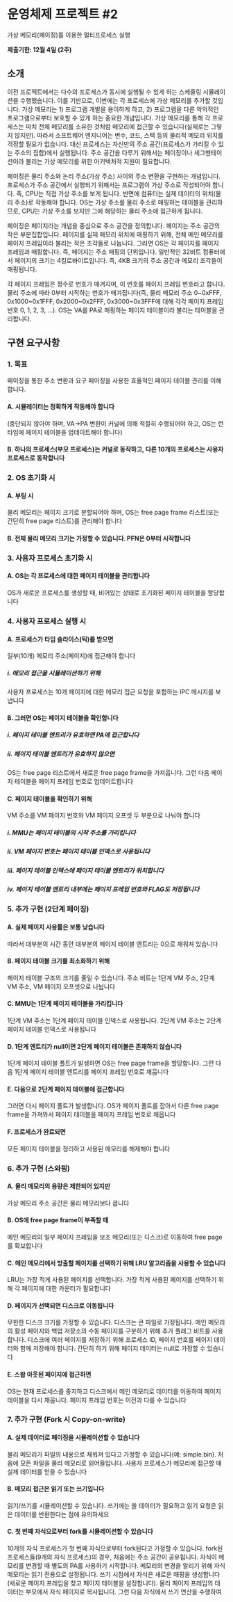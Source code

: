 # 운영체제 프로젝트 #2
가상 메모리(페이징)를 이용한 멀티프로세스 실행

**제출기한: 12월 4일 (2주)**

## 소개

이전 프로젝트에서는 다수의 프로세스가 동시에 실행될 수 있게 하는 스케줄링 시뮬레이션을 수행했습니다. 이를 기반으로, 이번에는 각 프로세스에 가상 메모리를 추가할 것입니다. 가상 메모리는 1) 프로그램 개발을 용이하게 하고, 2) 프로그램을 다른 악의적인 프로그램으로부터 보호할 수 있게 하는 중요한 개념입니다. 가상 메모리를 통해 각 프로세스는 마치 전체 메모리를 소유한 것처럼 메모리에 접근할 수 있습니다(실제로는 그렇지 않지만). 따라서 소프트웨어 엔지니어는 변수, 코드, 스택 등의 물리적 메모리 위치를 걱정할 필요가 없습니다. 대신 프로세스는 자신만의 주소 공간(프로세스가 가리킬 수 있는 주소의 집합)에서 실행됩니다. 주소 공간을 다루기 위해서는 페이징이나 세그멘테이션이라 불리는 가상 메모리를 위한 아키텍처적 지원이 필요합니다.

페이징은 물리 주소와 논리 주소(가상 주소) 사이의 주소 변환을 구현하는 개념입니다. 프로세스가 주소 공간에서 실행되기 위해서는 프로그램이 가상 주소로 작성되어야 합니다. 즉, CPU는 직접 가상 주소를 보게 됩니다. 반면에 컴퓨터는 실제 데이터의 위치(물리 주소)로 작동해야 합니다. OS는 가상 주소를 물리 주소로 매핑하는 테이블을 관리하므로, CPU는 가상 주소를 보지만 그에 해당하는 물리 주소에 접근하게 됩니다.

페이징은 페이지라는 개념을 중심으로 주소 공간을 정의합니다. 페이지는 주소 공간의 작은 부분집합입니다. 페이지를 실제 메모리 위치에 매핑하기 위해, 전체 메인 메모리를 페이지 프레임이라 불리는 작은 조각들로 나눕니다. 그러면 OS는 각 페이지를 페이지 프레임과 매핑합니다. 즉, 페이지는 주소 매핑의 단위입니다. 일반적인 32비트 컴퓨터에서 페이지의 크기는 4킬로바이트입니다. 즉, 4KB 크기의 주소 공간과 메모리 조각들이 매핑됩니다.

각 페이지 프레임은 정수로 번호가 매겨지며, 이 번호를 페이지 프레임 번호라고 합니다. 물리 주소에 따라 0부터 시작하는 번호가 매겨집니다(즉, 물리 메모리 주소 0~0xFFF, 0x1000~0x1FFF, 0x2000~0x2FFF, 0x3000~0x3FFF에 대해 각각 페이지 프레임 번호 0, 1, 2, 3, ...). OS는 VA를 PA로 매핑하는 페이지 테이블이라 불리는 테이블을 관리합니다.

## 구현 요구사항

### 1. 목표
페이징을 통한 주소 변환과 요구 페이징을 사용한 효율적인 페이지 테이블 관리를 이해합니다.
#### A. 시뮬레이터는 정확하게 작동해야 합니다
(중단되지 않아야 하며, VA->PA 변환이 커널에 의해 적절히 수행되어야 하고, OS는 런타임에 페이지 테이블을 업데이트해야 합니다)
#### B. 하나의 프로세스(부모 프로세스)는 커널로 동작하고, 다른 10개의 프로세스는 사용자 프로세스로 동작합니다

### 2. OS 초기화 시
#### A. 부팅 시
물리 메모리는 페이지 크기로 분할되어야 하며, OS는 free page frame 리스트(또는 간단히 free page 리스트)를 관리해야 합니다
#### B. 전체 물리 메모리 크기는 가정할 수 있습니다. PFN은 0부터 시작합니다

### 3. 사용자 프로세스 초기화 시
#### A. OS는 각 프로세스에 대한 페이지 테이블을 관리합니다
OS가 새로운 프로세스를 생성할 때, 비어있는 상태로 초기화된 페이지 테이블을 할당합니다

### 4. 사용자 프로세스 실행 시
#### A. 프로세스가 타임 슬라이스(틱)를 받으면
일부(10개) 메모리 주소(페이지)에 접근해야 합니다
##### i. 메모리 접근을 시뮬레이션하기 위해
사용자 프로세스는 10개 페이지에 대한 메모리 접근 요청을 포함하는 IPC 메시지를 보냅니다
#### B. 그러면 OS는 페이지 테이블을 확인합니다
##### i. 페이지 테이블 엔트리가 유효하면 PA에 접근합니다
##### ii. 페이지 테이블 엔트리가 유효하지 않으면
OS는 free page 리스트에서 새로운 free page frame을 가져옵니다. 그런 다음 페이지 테이블을 페이지 프레임 번호로 업데이트합니다
#### C. 페이지 테이블을 확인하기 위해
VM 주소를 VM 페이지 번호와 VM 페이지 오프셋 두 부분으로 나눠야 합니다
##### i. MMU는 페이지 테이블의 시작 주소를 가리킵니다
##### ii. VM 페이지 번호는 페이지 테이블 인덱스로 사용됩니다
##### iii. 페이지 테이블 인덱스에 페이지 테이블 엔트리가 위치합니다
##### iv. 페이지 테이블 엔트리 내부에는 페이지 프레임 번호와 FLAG도 저장됩니다

### 5. 추가 구현 (2단계 페이징)
#### A. 실제 페이지 사용률은 보통 낮습니다
따라서 대부분의 시간 동안 대부분의 페이지 테이블 엔트리는 0으로 채워져 있습니다
#### B. 페이지 테이블 크기를 최소화하기 위해
페이지 테이블 구조의 크기를 줄일 수 있습니다. 주소 비트는 1단계 VM 주소, 2단계 VM 주소, VM 페이지 오프셋으로 나뉩니다
#### C. MMU는 1단계 페이지 테이블을 가리킵니다
1단계 VM 주소는 1단계 페이지 테이블 인덱스로 사용됩니다. 2단계 VM 주소는 2단계 페이지 테이블 인덱스로 사용됩니다
#### D. 1단계 엔트리가 null이면 2단계 페이지 테이블은 존재하지 않습니다
1단계 페이지 테이블 폴트가 발생하면 OS는 free page frame을 할당합니다. 그런 다음 1단계 페이지 테이블 엔트리를 페이지 프레임 번호로 채웁니다
#### E. 다음으로 2단계 페이지 테이블에 접근합니다
그러면 다시 페이지 폴트가 발생합니다. OS가 페이지 폴트를 잡아서 다른 free page frame을 가져와서 페이지 테이블을 페이지 프레임 번호로 채웁니다
#### F. 프로세스가 완료되면
모든 페이지 테이블을 정리하고 사용된 메모리를 해제해야 합니다

### 6. 추가 구현 (스와핑)
#### A. 물리 메모리의 용량은 제한되어 있지만
가상 메모리 주소 공간은 물리 메모리보다 큽니다
#### B. OS에 free page frame이 부족할 때
메인 메모리의 일부 페이지 프레임을 보조 메모리(또는 디스크)로 이동하여 free page를 확보합니다
#### C. 메인 메모리에서 방출할 페이지를 선택하기 위해 LRU 알고리즘을 사용할 수 있습니다
LRU는 가장 적게 사용된 페이지를 선택합니다. 가장 적게 사용된 페이지를 선택하기 위해 각 페이지에 대한 카운터가 필요합니다
#### D. 페이지가 선택되면 디스크로 이동됩니다
무한한 디스크 크기를 가정할 수 있습니다. 디스크는 큰 파일로 가정됩니다. 메인 메모리의 활성 페이지와 백업 저장소의 수동 페이지를 구분하기 위해 추가 플래그 비트를 사용합니다. 디스크에 여러 페이지를 저장하기 위해 프로세스 ID, 페이지 번호를 페이지 데이터와 함께 저장해야 합니다. 간단히 하기 위해 페이지 데이터는 null로 가정할 수 있습니다
#### E. 스왑 아웃된 페이지에 접근하면
OS는 현재 프로세스를 중지하고 디스크에서 메인 메모리로 데이터를 이동하여 페이지 테이블을 다시 채웁니다. 페이지 프레임 번호는 이전과 다를 수 있습니다

### 7. 추가 구현 (Fork 시 Copy-on-write)
#### A. 실제 데이터로 페이징을 시뮬레이션할 수 있습니다
물리 메모리가 파일의 내용으로 채워져 있다고 가정할 수 있습니다(예: simple.bin). 처음에 모든 파일을 물리 메모리로 읽어들입니다. 사용자 프로세스가 메모리에 접근할 때 실제 데이터를 얻을 수 있습니다
#### B. 메모리 접근은 읽기 또는 쓰기입니다
읽기/쓰기를 시뮬레이션할 수 있습니다. 쓰기에는 쓸 데이터가 필요하고 읽기 요청은 읽은 데이터를 반환한다는 점에 유의하세요
#### C. 첫 번째 자식으로부터 fork를 시뮬레이션할 수 있습니다
10개의 자식 프로세스가 첫 번째 자식으로부터 fork된다고 가정할 수 있습니다. fork된 프로세스들(9개의 자식 프로세스)의 경우, 처음에는 주소 공간이 공유됩니다. 자식이 메모리를 변경할 때 별도의 PA를 사용하기 시작합니다. 메모리의 변경을 알리기 위해 자식 메모리는 읽기 전용으로 설정됩니다. 쓰기 시점에서 자식은 새로운 매핑을 생성합니다(새로운 페이지 프레임을 찾고 페이지 테이블을 설정합니다). 물리 페이지 프레임의 데이터는 부모에서 자식 페이지로 복사됩니다. 그런 다음 자식에서 쓰기 연산을 수행하여